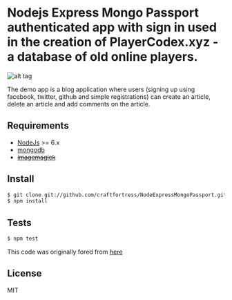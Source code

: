 # Nodejs Express Mongo Passport authenticated app with sign in used in the creation of PlayerCodex.xyz - a database of old online players.

![alt tag](http://i.imgur.com/knXVblp.png)

The demo app is a blog application where users (signing up using facebook, twitter, github and simple registrations) can create an article, delete an article and add comments on the article.
 
## Requirements

* [NodeJs](http://nodejs.org) >= 6.x 
* [mongodb](http://mongodb.org)
* ~~[imagemagick](http://www.imagemagick.org/script/index.php)~~

## Install

```sh
$ git clone git://github.com/craftfortress/NodeExpressMongoPassport.git
$ npm install
```
 
## Tests

```sh
$ npm test
```

This code was originally fored from [here](https://github.com/madhums/node-express-mongoose)

## License

MIT
